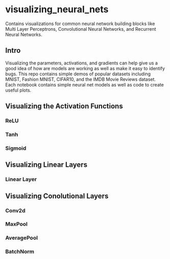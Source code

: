 # visualizing_neural_nets
Contains visualizations for common neural network building blocks like Multi Layer Perceptrons, Convolutional Neural Networks, and Recurrent Neural Networks.

## Intro
Visualizing the parameters, activations, and gradients can help give us a good idea of how are models are working as well as make it easy to identify bugs. This repo contains simple demos of popular datasets including MNIST, Fashion MNIST, CIFAR10, and the IMDB Movie Reviews dataset. Each notebook contains simple neural net models as well as code to create useful plots. 

## Visualizing the Activation Functions

### ReLU

### Tanh

### Sigmoid


## Visualizing Linear Layers

### Linear Layer

## Visualizing Conolutional Layers

### Conv2d

### MaxPool

### AveragePool

### BatchNorm




